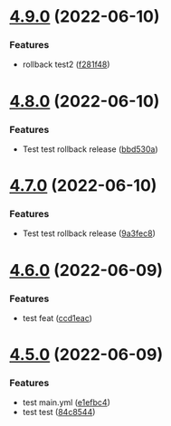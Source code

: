 # [4.9.0](https://github.com/Hussein-Attie/APT3/compare/v4.8.0...v4.9.0) (2022-06-10)


### Features

* rollback test2  ([f281f48](https://github.com/Hussein-Attie/APT3/commit/f281f4838a232f528ceb49427730b5b89aa1fae9))



# [4.8.0](https://github.com/Hussein-Attie/APT3/compare/v4.7.0...v4.8.0) (2022-06-10)


### Features

* Test test rollback release ([bbd530a](https://github.com/Hussein-Attie/APT3/commit/bbd530a8aff6eb666b8775e8390661052248ff19))



# [4.7.0](https://github.com/Hussein-Attie/APT3/compare/v4.6.0...v4.7.0) (2022-06-10)


### Features

* Test test rollback release ([9a3fec8](https://github.com/Hussein-Attie/APT3/commit/9a3fec8643f193f16a1faecf829a9d194dbc7de7))



# [4.6.0](https://github.com/Hussein-Attie/APT3/compare/v4.5.0...v4.6.0) (2022-06-09)


### Features

* test feat ([ccd1eac](https://github.com/Hussein-Attie/APT3/commit/ccd1eacae9133cde693f727a6b60218d303c5f51))



# [4.5.0](https://github.com/Hussein-Attie/APT3/compare/v4.4.3...v4.5.0) (2022-06-09)


### Features

* test main.yml ([e1efbc4](https://github.com/Hussein-Attie/APT3/commit/e1efbc4c604ab295546e54209e00d448bdbb7609))
* test test ([84c8544](https://github.com/Hussein-Attie/APT3/commit/84c85448391b684e5b9354e17b817400a2f6d456))



